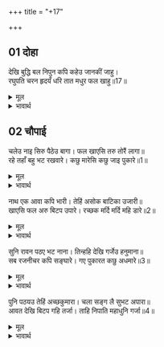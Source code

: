 +++
title = "+17"

+++


## 01 दोहा
देखि बुद्धि बल निपुन कपि कहेउ जानकीं जाहु।  
रघुपति चरन हृदयँ धरि तात मधुर फल खाहु॥17॥  

<details><summary>मूल</summary>

देखि बुद्धि बल निपुन कपि कहेउ जानकीं जाहु।  
रघुपति चरन हृदयँ धरि तात मधुर फल खाहु॥17॥  
</details>

<details><summary>भावार्थ</summary>

हनुमान्‌जी को बुद्धि और बल में निपुण देखकर जानकीजी ने कहा- जाओ। हे तात! श्री रघुनाथजी के चरणों को हृदय में धारण करके मीठे फल खाओ॥17॥  
</details>





## 02 चौपाई
चलेउ नाइ सिरु पैठेउ बागा। फल खाएसि तरु तोरैं लागा॥  
रहे तहाँ बहु भट रखवारे। कछु मारेसि कछु जाइ पुकारे॥1॥  

<details><summary>मूल</summary>

चलेउ नाइ सिरु पैठेउ बागा। फल खाएसि तरु तोरैं लागा॥  
रहे तहाँ बहु भट रखवारे। कछु मारेसि कछु जाइ पुकारे॥1॥  
</details>

<details><summary>भावार्थ</summary>

वे सीताजी को सिर नवाकर चले और बाग में घुस गए। फल खाए और वृक्षों को तोडने लगे। वहाँ बहुत से योद्धा रखवाले थे। उनमें से कुछ को मार डाला और कुछ ने जाकर रावण से पुकार की-॥1॥  
</details>

नाथ एक आवा कपि भारी। तेहिं असोक बाटिका उजारी॥  
खाएसि फल अरु बिटप उपारे। रच्छक मर्दि मर्दि महि डारे॥2॥  

<details><summary>मूल</summary>

नाथ एक आवा कपि भारी। तेहिं असोक बाटिका उजारी॥  
खाएसि फल अरु बिटप उपारे। रच्छक मर्दि मर्दि महि डारे॥2॥  
</details>

<details><summary>भावार्थ</summary>

(और कहा-) हे नाथ! एक बडा भारी बन्दर आया है। उसने अशोक वाटिका उजाड डाली। फल खाए, वृक्षों को उखाड डाला और रखवालों को मसल-मसलकर जमीन पर डाल दिया॥2॥  
</details>

सुनि रावन पठए भट नाना। तिन्हहि देखि गर्जेउ हनुमाना॥  
सब रजनीचर कपि सङ्घारे। गए पुकारत कछु अधमारे॥3॥  

<details><summary>मूल</summary>

सुनि रावन पठए भट नाना। तिन्हहि देखि गर्जेउ हनुमाना॥  
सब रजनीचर कपि सङ्घारे। गए पुकारत कछु अधमारे॥3॥  
</details>

<details><summary>भावार्थ</summary>

यह सुनकर रावण ने बहुत से योद्धा भेजे। उन्हें देखकर हनुमान्‌जी ने गर्जना की। हनुमान्‌जी ने सब राक्षसों को मार डाला, कुछ जो अधमरे थे, चिल्लाते हुए गए॥3॥  
</details>

पुनि पठयउ तेहिं अच्छकुमारा। चला सङ्ग लै सुभट अपारा॥  
आवत देखि बिटप गहि तर्जा। ताहि निपाति महाधुनि गर्जा॥4॥  

<details><summary>मूल</summary>

पुनि पठयउ तेहिं अच्छकुमारा। चला सङ्ग लै सुभट अपारा॥  
आवत देखि बिटप गहि तर्जा। ताहि निपाति महाधुनि गर्जा॥4॥  
</details>

<details><summary>भावार्थ</summary>

फिर रावण ने अक्षयकुमार को भेजा। वह असङ्ख्य श्रेष्ठ योद्धाओं को साथ लेकर चला। उसे आते देखकर हनुमान्‌जी ने एक वृक्ष (हाथ में) लेकर ललकारा और उसे मारकर महाध्वनि (बडे जोर) से गर्जना की॥4॥  
</details>

